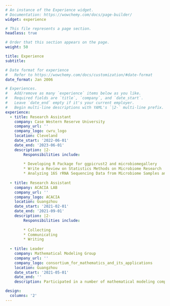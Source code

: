 ```yaml
---
# An instance of the Experience widget.
# Documentation: https://wowchemy.com/docs/page-builder/
widget: experience

# This file represents a page section.
headless: true

# Order that this section appears on the page.
weight: 50

title: Experience
subtitle:

# Date format for experience
#   Refer to https://wowchemy.com/docs/customization/#date-format
date_format: Jan 2006

# Experiences.
#   Add/remove as many `experience` items below as you like.
#   Required fields are `title`, `company`, and `date_start`.
#   Leave `date_end` empty if it's your current employer.
#   Begin multi-line descriptions with YAML's `|2-` multi-line prefix.
experience:
  - title: Research Assistant
    company: Case Western Reserve University
    company_url: ''
    company_logo: cwru_logo
    location: Cleveland
    date_start: '2022-06-01'
    date_end: '2023-06-01'
    description: |2-
        Responsibilities include:
        
        * Developing R Package for ggpicrust2 and microbiomegallery
        * Write a Review on Statistics Methods on Microbiome Research
        * Analyzing 16S rRNA Sequencing Data from Microbiome Samples and Writing a Data Analysis Report
  
  - title: Research Assistant
    company: ACACIA LAB
    company_url: ''
    company_logo: ACACIA
    location: Guangzhou
    date_start: '2021-02-01'
    date_end: '2021-09-01'
    description: |2-
        Responsibilities include:
        
        * Collecting
        * Communicating
        * Writing
        
  - title: Leader
    company: Mathematical Modeling Group
    company_url: ''
    company_logo: consortium_for_mathematics_and_its_applications
    location: Guangzhou
    date_start: '2021-05-01'
    date_end: ''
    description: Participated in a number of mathematical modeling competitions at different level.A variety of methods are used, including time series, multiple regression analysis, grey neural network prediction, greedy algorithm and so on.

design:
  columns: '2'
---
```

